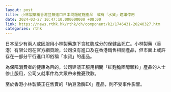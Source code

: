 ```yaml
---
layout: post
title: 小林製藥稱香港並無進口日本問題紅麴產品　或有「水貨」建議停用
date: 2024-03-27 10:47:10.000000000 +08:00
link: https://news.rthk.hk/rthk/ch/component/k2/1746431-20240327.htm
categories: rthk
---
```


日本至少有兩人或因服用小林製藥旗下含紅麴成分的保健品死亡。小林製藥（香港）有限公司在官方網頁說，公司沒有進口及在香港銷售相關產品，但市面上或許存在一部分平行進口即俗稱「水貨」的產品。

為保障消費者的健康為目的，公司建議正服用相關「紅麴膽固醇顆粒」產品的人士停止服用，公司又就事件為大眾帶來擔憂致歉。

至於香港小林製藥正在售賣的「納豆激酶EX」產品，則不受事件影響。

